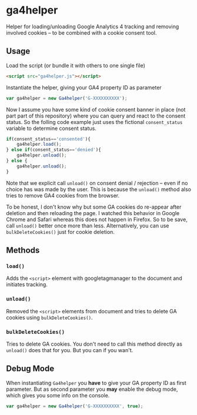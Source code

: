 # ga4helper
Helper for loading/unloading Google Analytics 4 tracking and removing involved cookies – to be combined with a cookie consent tool.

## Usage
Load the script (or bundle it with others to one single file)
```html
<script src="ga4helper.js"></script>
```

Instantiate the helper, giving your GA4 property ID as parameter
```js
var ga4helper = new Ga4helper('G-XXXXXXXXXX');
```

Now I assume you have some kind of cookie consent banner in place (not part part of this repository) where you can query and react to the consent status. So the folling code example just uses the fictional `consent_status` variable to determine consent status.

```js
if(consent_status=='consented'){
    ga4helper.load();
} else if(consent_status=='denied'){
    ga4helper.unload();
} else {
    ga4helper.unload();
}
```

Note that we explicit call `unload()` on consent denial / rejection – even if no choice has was made by the user. This is because the `unload()` method also tries to remove GA4 cookies from the browser.

To be honest, I don't know why but some GA cookies do re-appear after deletion and then reloading the page. I watched this behavior in Google Chrome and Safari whereas this does not happen in Firefox. So to be save, call `unload()` better once more than less. Alternatively, you can use `bulkDeleteCookies()` just for cookie deletion.

## Methods
### `load()`
Adds the `<script>` element with googletagmanager to the document and initiates tracking.

### `unload()`
Removed the `<script>` elements from document and tries to delete GA cookies using `bulkDeleteCookies()`.

### `bulkDeleteCookies()`
Tries to delete GA cookies. You don't need to call this method directly as `unload()` does that for you. But you can if you wan't.

## Debug Mode
When instantiating `Ga4helper` you **have** to give your GA property ID as first parameter. But as second parameter you **may** enable the debug mode, which gives you some info on the console.

```js
var ga4helper = new Ga4helper('G-XXXXXXXXXX', true);
```


